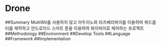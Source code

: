 # Drone
##Summary
MultiWii를 사용하지 않고 아두이노와 라즈베리파이를 이용하여 쿼드콥터를 제작하고 안드로이드 스마트 폰을 이용하여 와이파이로 제어하는 프로젝트
##Methodology
##Environment
##Develop Tools
##Language
##Framework
##Implementation

